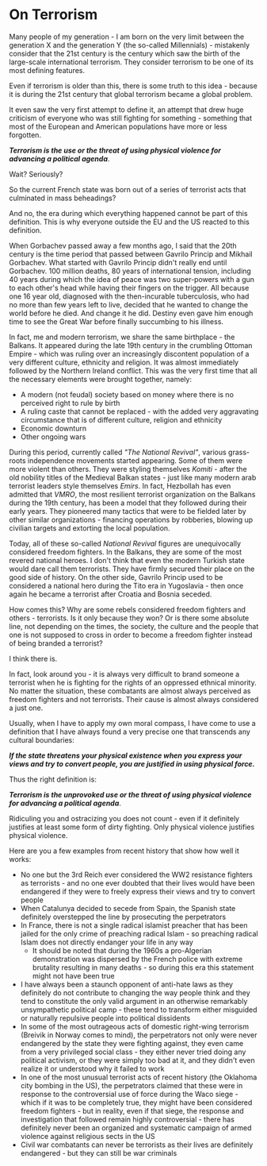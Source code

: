 # On Terrorism

Many people of my generation - I am born on the very limit between the generation X and the generation Y (the so-called Millennials) - mistakenly consider that the 21st century is the century which saw the birth of the large-scale international terrorism. They consider terrorism to be one of its most defining features.

Even if terrorism is older than this, there is some truth to this idea - because it is during the 21st century that global terrorism became a global problem.

It even saw the very first attempt to define it, an attempt that drew huge criticism of everyone who was still fighting for something - something that most of the European and American populations have more or less forgotten.

***Terrorism is the use or the threat of using physical violence for advancing a political agenda***.

Wait? Seriously?

So the current French state was born out of a series of terrorist acts that culminated in mass beheadings?

And no, the era during which everything happened cannot be part of this definition. This is why everyone outside the EU and the US reacted to this definition.

When Gorbachev passed away a few months ago, I said that the 20th century is the time period that passed between Gavrilo Princip and Mikhail Gorbachev. What started with Gavrilo Princip didn't really end until Gorbachev. 100 million deaths, 80 years of international tension, including 40 years during which the idea of peace was two super-powers with a gun to each other's head while having their fingers on the trigger. All because one 16 year old, diagnosed with the then-incurable tuberculosis, who had no more than few years left to live, decided that he wanted to change the world before he died. And change it he did. Destiny even gave him enough time to see the Great War before finally succumbing to his illness.

In fact, me and modern terrorism, we share the same birthplace - the Balkans. It appeared during the late 19th century in the crumbling Ottoman Empire - which was ruling over an increasingly discontent population of a very different culture, ethnicity and religion. It was almost immediately followed by the Northern Ireland conflict. This was the very first time that all the necessary elements were brought together, namely:
* A modern (not feudal) society based on money where there is no perceived right to rule by birth
* A ruling caste that cannot be replaced - with the added very aggravating circumstance that is of different culture, religion and ethnicity
* Economic downturn
* Other ongoing wars

During this period, currently called *"The National Revival"*, various grass-roots independence movements started appearing. Some of them were more violent than others. They were styling themselves *Komiti* - after the old nobility titles of the Medieval Balkan states - just like many modern arab terrorist leaders style themselves *Emirs*. In fact, Hezbollah has even admitted that *VMRO*, the most resilient terrorist organization on the Balkans during the 19th century, has been a model that they followed during their early years. They pioneered many tactics that were to be fielded later by other similar organizations - financing operations by robberies, blowing up civilian targets and extorting the local population.

Today, all of these so-called *National Revival* figures are unequivocally considered freedom fighters. In the Balkans, they are some of the most revered national heroes. I don't think that even the modern Turkish state would dare call them terrorists. They have firmly secured their place on the good side of history. On the other side, Gavrilo Princip used to be considered a national hero during the Tito era in Yugoslavia - then once again he became a terrorist after Croatia and Bosnia seceded.

How comes this? Why are some rebels considered freedom fighters and others - terrorists. Is it only because they won? Or is there some absolute line, not depending on the times, the society, the culture and the people that one is not supposed to cross in order to become a freedom fighter instead of being branded a terrorist?

I think there is.

In fact, look around you - it is always very difficult to brand someone a terrorist when he is fighting for the rights of an oppressed ethnical minority. No matter the situation, these combatants are almost always perceived as freedom fighters and not terrorists. Their cause is almost always considered a just one.

Usually, when I have to apply my own moral compass, I have come to use a definition that I have always found a very precise one that transcends any cultural boundaries:

***If the state threatens your physical existence when you express your views and try to convert people, you are justified in using physical force.***

Thus the right definition is:

***Terrorism is the unprovoked use or the threat of using physical violence for advancing a political agenda***.

Ridiculing you and ostracizing you does not count - even if it definitely justifies at least some form of dirty fighting. Only physical violence justifies physical violence.

Here are you a few examples from recent history that show how well it works:
* No one but the 3rd Reich ever considered the WW2 resistance fighters as terrorists - and no one ever doubted that their lives would have been endangered if they were to freely express their views and try to convert people
* When Catalunya decided to secede from Spain, the Spanish state definitely overstepped the line by prosecuting the perpetrators
* In France, there is not a single radical islamist preacher that has been jailed for the only crime of preaching radical Islam - so preaching radical Islam does not directly endanger your life in any way
  * It should be noted that during the 1960s a pro-Algerian demonstration was dispersed by the French police with extreme brutality resulting in many deaths - so during this era this statement might not have been true
* I have always been a staunch opponent of anti-hate laws as they definitely do not contribute to changing the way people think and they tend to constitute the only valid argument in an otherwise remarkably unsympathetic political camp - these tend to transform either misguided or naturally repulsive people into political dissidents
* In some of the most outrageous acts of domestic right-wing terrorism (Breivik in Norway comes to mind), the perpetrators not only were never endangered by the state they were fighting against, they even came from a very privileged social class - they either never tried doing any political activism, or they were simply too bad at it, and they didn't even realize it or understood why it failed to work
* In one of the most unusual terrorist acts of recent history (the Oklahoma city bombing in the US), the perpetrators claimed that these were in response to the controversial use of force during the Waco siege - which if it was to be completely true, they might have been considered freedom fighters - but in reality, even if that siege, the response and investigation that followed remain highly controversial - there has definitely never been an organized and systematic campaign of armed violence against religious sects in the US
* Civil war combatants can never be terrorists as their lives are definitely endangered - but they can still be war criminals
